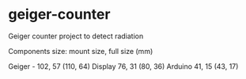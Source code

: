 # geiger-counter
Geiger counter project to detect radiation


Components size: mount size, full size (mm)

Geiger - 102, 57 (110, 64)
Display 76, 31 (80, 36)
Arduino 41, 15 (43, 17)

